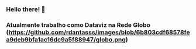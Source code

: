 ### Hello there! 👋

### Atualmente trabalho como Dataviz na Rede Globo (https://github.com/rdantasss/images/blob/6b803cdf68578fea9deb9bfa1ac16dc9a5f88947/globo.png)

<!--
**rdantasss/rdantasss** is a ✨ _special_ ✨ repository because its `README.md` (this file) appears on your GitHub profile.

Here are some ideas to get you started:

- 🔭 I’m currently working on ...
- 🌱 I’m currently learning ...
- 👯 I’m looking to collaborate on ...
- 🤔 I’m looking for help with ...
- 💬 Ask me about ...
- 📫 How to reach me: ...
- 😄 Pronouns: ...
- ⚡ Fun fact: ...
-->
